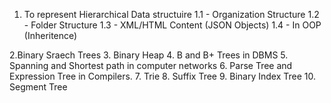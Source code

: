 1. To represent Hierarchical Data structuire
    1.1 - Organization Structure
    1.2 - Folder Structure
    1.3 - XML/HTML Content (JSON Objects)
    1.4 - In OOP (Inheritence)

2.Binary Sraech Trees
3. Binary Heap
4. B and B+ Trees in DBMS
5. Spanning and Shortest path in computer networks
6. Parse Tree and Expression Tree in Compilers.
7. Trie
8. Suffix Tree
9. Binary Index Tree
10. Segment Tree